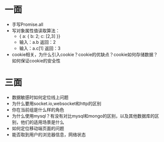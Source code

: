 # 一面
- 手写Promise.all
- 写对象属性值读取算法：
  - { a: { b: 2; c: [2,3] }}
  - 输入：a.b 返回：2
  - 输入：a.c[1] 返回：3
- cookie相关，为什么引入cookie？cookie的优缺点？cookie如何存储数据？如何保证cookie的安全性
# 三面
- 数据敏感时如何定位线上问题
- 为什么要用socket.io,websocket和http的区别
- 你在当前组是什么样的角色
- 为什么使用mysql？有没有对比mysql和mongo的区别，以及其他数据库的区别，他们的适用场景是什么
- 如何定位移动端页面的问题
- 能否取到用户的浏览器信息，网络状态